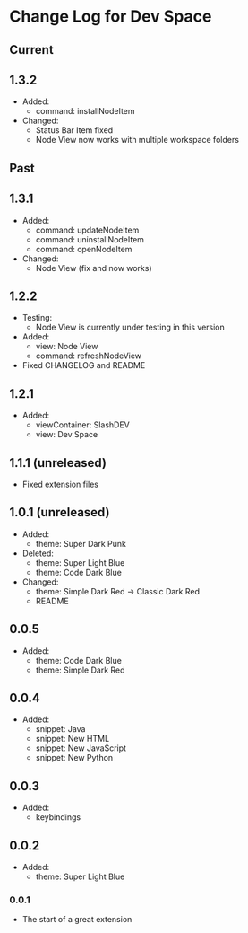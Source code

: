 # Change Log for Dev Space

## Current

## 1.3.2

- Added:
    - command: installNodeItem
- Changed:
    - Status Bar Item fixed
    - Node View now works with multiple workspace folders

## Past

## 1.3.1

- Added:
    - command: updateNodeItem
    - command: uninstallNodeItem
    - command: openNodeItem
- Changed:
    - Node View (fix and now works)

## 1.2.2

- Testing:
    - Node View is currently under testing in this version
- Added:
    - view: Node View
    - command: refreshNodeView
- Fixed CHANGELOG and README

## 1.2.1

- Added:
    - viewContainer: SlashDEV
    - view: Dev Space

## 1.1.1 (unreleased)

- Fixed extension files

## 1.0.1 (unreleased)

- Added:
    - theme: Super Dark Punk
- Deleted:
    - theme: Super Light Blue
    - theme: Code Dark Blue
- Changed:
    - theme: Simple Dark Red -> Classic Dark Red
    - README

## 0.0.5

- Added:
    - theme: Code Dark Blue
    - theme: Simple Dark Red

## 0.0.4

- Added:
    - snippet: Java
    - snippet: New HTML
    - snippet: New JavaScript
    - snippet: New Python

## 0.0.3

- Added:
    - keybindings

## 0.0.2

- Added:
    - theme: Super Light Blue

### 0.0.1

- The start of a great extension